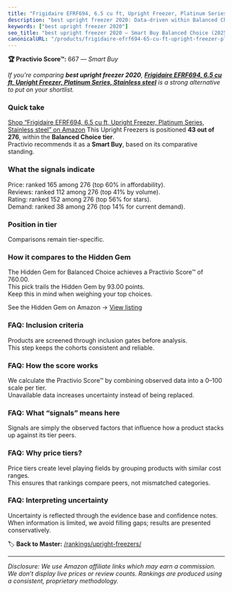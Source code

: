```yaml
---
title: "Frigidaire EFRF694, 6.5 cu ft, Upright Freezer, Platinum Series, Stainless steel"
description: "best upright freezer 2020: Data-driven within Balanced Choice ranking using the Practivio Score™. Positioned by quality, value, demand, findability, momentum."
keywords: ["best upright freezer 2020"]
seo_title: "best upright freezer 2020 — Smart Buy Balanced Choice (2025)"
canonicalURL: "/products/frigidaire-efrf694-65-cu-ft-upright-freezer-platinum-series-stainless-steel-B088GGDN5P/"
---
```


**🏆 Practivio Score™:** 667 — _Smart Buy_


*If you're comparing **best upright freezer 2020**, **[Frigidaire EFRF694, 6.5 cu ft, Upright Freezer, Platinum Series, Stainless steel](https://www.amazon.com/dp/B088GGDN5P?tag=practivio-20)** is a strong alternative to put on your shortlist.*
### Quick take
[Shop “Frigidaire EFRF694, 6.5 cu ft, Upright Freezer, Platinum Series, Stainless steel” on Amazon](https://www.amazon.com/dp/B088GGDN5P?tag=practivio-20)
This Upright Freezers is positioned **43 out of 276**, within the **Balanced Choice tier**.  
Practivio recommends it as a **Smart Buy**, based on its comparative standing.

### What the signals indicate
Price: ranked 165 among 276 (top 60% in affordability).  
Reviews: ranked 112 among 276 (top 41% by volume).  
Rating: ranked 152 among 276 (top 56% for stars).  
Demand: ranked 38 among 276 (top 14% for current demand).

### Position in tier
Comparisons remain tier-specific.

### How it compares to the Hidden Gem
The Hidden Gem for Balanced Choice achieves a Practivio Score™ of 760.00.  
This pick trails the Hidden Gem by 93.00 points.  
Keep this in mind when weighing your top choices.  

See the Hidden Gem on Amazon → [View listing](https://www.amazon.com/dp/B08P6CS4SW?tag=practivio-20)

### FAQ: Inclusion criteria
Products are screened through inclusion gates before analysis.  
This step keeps the cohorts consistent and reliable.

### FAQ: How the score works
We calculate the Practivio Score™ by combining observed data into a 0–100 scale per tier.  
Unavailable data increases uncertainty instead of being replaced.

### FAQ: What “signals” means here
Signals are simply the observed factors that influence how a product stacks up against its tier peers.

### FAQ: Why price tiers?
Price tiers create level playing fields by grouping products with similar cost ranges.  
This ensures that rankings compare peers, not mismatched categories.

### FAQ: Interpreting uncertainty
Uncertainty is reflected through the evidence base and confidence notes.  
When information is limited, we avoid filling gaps; results are presented conservatively.


🏷️ **Back to Master:** [/rankings/upright-freezers/](/rankings/upright-freezers/)

---
_Disclosure: We use Amazon affiliate links which may earn a commission. We don’t display live prices or review counts. Rankings are produced using a consistent, proprietary methodology._
